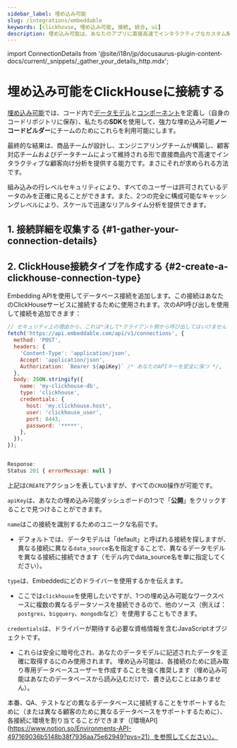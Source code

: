 ```yaml
---
sidebar_label: 埋め込み可能
slug: /integrations/embeddable
keywords: [clickhouse, 埋め込み可能, 接続, 統合, ui]
description: 埋め込み可能は、あなたのアプリに直接高速でインタラクティブなカスタム解析体験を構築するための開発者ツールキットです。
---
```


import ConnectionDetails from '@site/i18n/jp/docusaurus-plugin-content-docs/current/_snippets/_gather_your_details_http.mdx';


# 埋め込み可能をClickHouseに接続する

[埋め込み可能](https://embeddable.com/)では、コード内で[データモデル](https://trevorio.notion.site/Data-modeling-35637bbbc01046a1bc47715456bfa1d8)と[コンポーネント](https://trevorio.notion.site/Using-components-761f52ac2d0743b488371088a1024e49)を定義し（自身のコードリポジトリに保存）、私たちの**SDK**を使用して、強力な埋め込み可能**ノーコードビルダー**にチームのためにこれらを利用可能にします。

最終的な結果は、商品チームが設計し、エンジニアリングチームが構築し、顧客対応チームおよびデータチームによって維持される形で直接商品内で高速でインタラクティブな顧客向け分析を提供する能力です。まさにそれが求められる方法です。

組み込みの行レベルセキュリティにより、すべてのユーザーは許可されているデータのみを正確に見ることができます。また、2つの完全に構成可能なキャッシングレベルにより、スケールで迅速なリアルタイム分析を提供できます。


## 1. 接続詳細を収集する {#1-gather-your-connection-details}
<ConnectionDetails />

## 2. ClickHouse接続タイプを作成する {#2-create-a-clickhouse-connection-type}

Embedding APIを使用してデータベース接続を追加します。この接続はあなたのClickHouseサービスに接続するために使用されます。次のAPI呼び出しを使用して接続を追加できます：

```javascript
// セキュリティ上の理由から、これは*決して*クライアント側から呼び出してはいけません
fetch('https://api.embeddable.com/api/v1/connections', {
  method: 'POST',
  headers: {
    'Content-Type': 'application/json',
    Accept: 'application/json',
    Authorization: `Bearer ${apiKey}` /* あなたのAPIキーを安全に保つ */,
  },
  body: JSON.stringify({
    name: 'my-clickhouse-db',
    type: 'clickhouse',
    credentials: {
      host: 'my.clickhouse.host',
      user: 'clickhouse_user',
      port: 8443,
      password: '*****',
    },
  }),
});


Response:
Status 201 { errorMessage: null }
```

上記は`CREATE`アクションを表していますが、すべての`CRUD`操作が可能です。

`apiKey`は、あなたの埋め込み可能ダッシュボードの1つで「**公開**」をクリックすることで見つけることができます。

`name`はこの接続を識別するためのユニークな名前です。
- デフォルトでは、データモデルは「default」と呼ばれる接続を探しますが、異なる接続に異なる`data_source`名を指定することで、異なるデータモデルを異なる接続に接続できます（モデル内でdata_source名を単に指定してください）。

`type`は、Embeddedにどのドライバーを使用するかを伝えます。

- ここでは`clickhouse`を使用したいですが、1つの埋め込み可能なワークスペースに複数の異なるデータソースを接続できるので、他のソース（例えば：`postgres`、`bigquery`、`mongodb`など）を使用することもできます。

`credentials`は、ドライバーが期待する必要な資格情報を含むJavaScriptオブジェクトです。
- これらは安全に暗号化され、あなたのデータモデルに記述されたデータを正確に取得するにのみ使用されます。
埋め込み可能は、各接続のために読み取り専用データベースユーザーを作成することを強く推奨します（埋め込み可能はあなたのデータベースから読み込むだけで、書き込むことはありません）。

本番、QA、テストなどの異なるデータベースに接続することをサポートするために（または異なる顧客のために異なるデータベースをサポートするために）、各接続に環境を割り当てることができます（[環境API](https://www.notion.so/Environments-API-497169036b5148b38f7936aa75e62949?pvs=21）を参照してください）。
